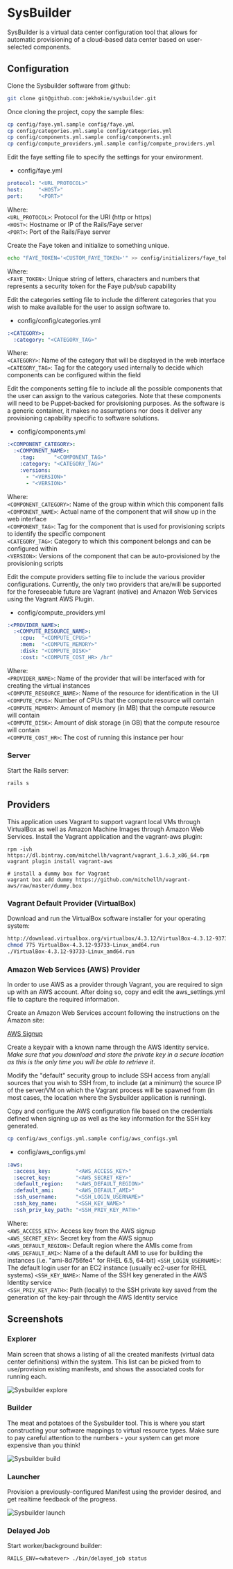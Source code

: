 # SysBuilder

SysBuilder is a virtual data center configuration tool that allows for automatic
provisioning of a cloud-based data center based on user-selected components.

## Configuration

Clone the Sysbuilder software from github:

```bash
git clone git@github.com:jekhokie/sysbuilder.git
```

Once cloning the project, copy the sample files:

```bash
cp config/faye.yml.sample config/faye.yml
cp config/categories.yml.sample config/categories.yml
cp config/components.yml.sample config/components.yml
cp config/compute_providers.yml.sample config/compute_providers.yml
```

Edit the faye setting file to specify the settings for your environment.

* config/faye.yml

```yml
protocol: "<URL_PROTOCOL>"
host:     "<HOST>"
port:     "<PORT>"
```

Where:<br/>
`<URL_PROTOCOL>`: Protocol for the URI (http or https)<br/>
`<HOST>`: Hostname or IP of the Rails/Faye server<br/>
`<PORT>`: Port of the Rails/Faye server

Create the Faye token and initialize to something unique.

```bash
echo "FAYE_TOKEN='<CUSTOM_FAYE_TOKEN>'" >> config/initializers/faye_token.rb
```

Where:<br/>
`<FAYE_TOKEN>`: Unique string of letters, characters and numbers that represents a security token for the Faye pub/sub capability

Edit the categories setting file to include the different categories that you wish to make available for the user to assign software to.

* config/config/categories.yml

```yml
:<CATEGORY>:
  :category: "<CATEGORY_TAG>"
```

Where:<br/>
`<CATEGORY>`: Name of the category that will be displayed in the web interface<br/>
`<CATEGORY_TAG>`: Tag for the category used internally to decide which components can
be configured within the <CATEGORY> field

Edit the components setting file to include all the possible components that the user can assign to the various categories. Note that these components will need to be Puppet-backed for provisioning purposes. As the software is a generic container, it makes no assumptions nor does it deliver any provisioning capability specific to software solutions.

* config/components.yml

```yml
:<COMPONENT_CATEGORY>:
  :<COMPONENT_NAME>:
    :tag:      "<COMPONENT_TAG>"
    :category: "<CATEGORY_TAG>"
    :versions:
      - "<VERSION>"
      - "<VERSION>"
```

Where:<br/>
`<COMPONENT_CATEGORY>`: Name of the group within which this component falls<br/>
`<COMPONENT_NAME>`: Actual name of the component that will show up in the web interface<br/>
`<COMPONENT_TAG>`: Tag for the component that is used for provisioning scripts to identify the specific component<br/>
`<CATEGORY_TAG>`: Category to which this component belongs and can be configured within<br/>
`<VERSION>`: Versions of the component that can be auto-provisioned by the provisioning scripts

Edit the compute providers setting file to include the various provider configurations. Currently, the only two providers that are/will be supported for the foreseeable future are Vagrant (native) and Amazon Web Services using the Vagrant AWS Plugin.

* config/compute_providers.yml

```yml
:<PROVIDER_NAME>:
  :<COMPUTE_RESOURCE_NAME>:
    :cpu:  "<COMPUTE_CPUS>"
    :mem:  "<COMPUTE_MEMORY>"
    :disk: "<COMPUTE_DISK>"
    :cost: "<COMPUTE_COST_HR> /hr"
```

Where:<br/>
`<PROVIDER_NAME>`: Name of the provider that will be interfaced with for creating the virtual instances<br/>
`<COMPUTE_RESOURCE_NAME>`: Name of the resource for identification in the UI<br/>
`<COMPUTE_CPUS>`: Number of CPUs that the compute resource will contain<br/>
`<COMPUTE_MEMORY>`: Amount of memory (in MB) that the compute resource will contain<br/>
`<COMPUTE_DISK>`: Amount of disk storage (in GB) that the compute resource will contain<br/>
`<COMPUTE_COST_HR>`: The cost of running this instance per hour

### Server

Start the Rails server:

```bash
rails s
```

## Providers

This application uses Vagrant to support vagrant local VMs through VirtualBox as well as Amazon Machine Images through Amazon Web Services. Install the Vagrant application and the vagrant-aws plugin:

```
rpm -ivh https://dl.bintray.com/mitchellh/vagrant/vagrant_1.6.3_x86_64.rpm
vagrant plugin install vagrant-aws

# install a dummy box for Vagrant
vagrant box add dummy https://github.com/mitchellh/vagrant-aws/raw/master/dummy.box
```

### Vagrant Default Provider (VirtualBox)

Download and run the VirtualBox software installer for your operating system:

```bash
http://download.virtualbox.org/virtualbox/4.3.12/VirtualBox-4.3.12-93733-Linux_amd64.run
chmod 775 VirtualBox-4.3.12-93733-Linux_amd64.run
./VirtualBox-4.3.12-93733-Linux_amd64.run
```

### Amazon Web Services (AWS) Provider

In order to use AWS as a provider through Vagrant, you are required to sign up with an AWS account. After doing so, copy and edit the aws_settings.yml file to capture the required information.

Create an Amazon Web Services account following the instructions on the Amazon site:

[AWS Signup](http://aws.amazon.com/free/ "Amazon Web Services")

Create a keypair with a known name through the AWS Identity service. *Make sure that you download and store the private key in a secure location as this is the only time you will be able to retrieve it*.

Modify the "default" security group to include SSH access from any/all sources that you wish to SSH from, to include (at a minimum) the source IP of the server/VM on which the Vagrant process will be spawned from (in most cases, the location where the Sysbuilder application is running).

Copy and configure the AWS configuration file based on the credentials defined when signing up as well as the key information for the SSH key generated.

```bash
cp config/aws_configs.yml.sample config/aws_configs.yml
```

* config/aws_configs.yml

```yml
:aws:
  :access_key:        "<AWS_ACCESS_KEY>"
  :secret_key:        "<AWS_SECRET_KEY>"
  :default_region:    "<AWS_DEFAULT_REGION>"
  :default_ami:       "<AWS_DEFAULT_AMI>"
  :ssh_username:      "<SSH_LOGIN_USERNAME>"
  :ssh_key_name:      "<SSH_KEY_NAME>"
  :ssh_priv_key_path: "<SSH_PRIV_KEY_PATH>"
```

Where:<br/>
`<AWS_ACCESS_KEY>`: Access key from the AWS signup<br/>
`<AWS_SECRET_KEY>`: Secret key from the AWS signup<br/>
`<AWS_DEFAULT_REGION>`: Default region where the AMIs come from
`<AWS_DEFAULT_AMI>`: Name of a the default AMI to use for building the instances (i.e. "ami-8d756fe4" for RHEL 6.5, 64-bit)
`<SSH_LOGIN_USERNAME>`: The default login user for an EC2 instance (usually ec2-user for RHEL systems)
`<SSH_KEY_NAME>`: Name of the SSH key generated in the AWS Identity service<br/>
`<SSH_PRIV_KEY_PATH>`: Path (locally) to the SSH private key saved from the generation of the key-pair through the AWS Identity service

## Screenshots

### Explorer

Main screen that shows a listing of all the created manifests (virtual data center definitions) within the system. This list can be picked from to use/provision existing manifests, and shows the associated costs for running each.

![Sysbuilder explore](img/explore.png "Manifest Explorer")

### Builder

The meat and potatoes of the Sysbuilder tool. This is where you start constructing your software mappings to virtual resource types. Make sure to pay careful attention to the numbers - your system can get more expensive than you think!

![Sysbuilder build](img/build.png "Manifest Builder")

### Launcher

Provision a previously-configured Manifest using the provider desired, and get realtime feedback of the progress.

![Sysbuilder launch](img/launch.png "Manifest Launcher")


### Delayed Job

Start worker/background builder:

```
RAILS_ENV=<whatever> ./bin/delayed_job status
```
